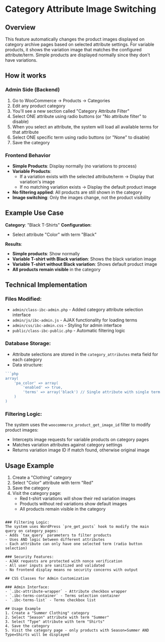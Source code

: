 # Category Attribute Image Switching

## Overview
This feature automatically changes the product images displayed on category archive pages based on selected attribute settings. For variable products, it shows the variation image that matches the configured attribute/term. Simple products are displayed normally since they don't have variations.

## How it works

### Admin Side (Backend)
1. Go to WooCommerce → Products → Categories
2. Edit any product category
3. You'll see a new section called "Category Attribute Filter"
4. Select ONE attribute using radio buttons (or "No attribute filter" to disable)
5. When you select an attribute, the system will load all available terms for that attribute
6. Select ONE specific term using radio buttons (or "None" to disable)
7. Save the category

### Frontend Behavior
- **Simple Products**: Display normally (no variations to process)
- **Variable Products**: 
  - If a variation exists with the selected attribute/term → Display that variation's image
  - If no matching variation exists → Display the default product image
- **No filtering applied**: All products are still shown in the category
- **Image switching**: Only the images change, not the product visibility

## Example Use Case
**Category**: "Black T-Shirts"
**Configuration**: 
- Select attribute "Color" with term "Black"

**Results**:
- **Simple products**: Show normally
- **Variable T-shirt with Black variation**: Shows the black variation image
- **Variable T-shirt without Black variation**: Shows default product image
- **All products remain visible** in the category

## Technical Implementation

### Files Modified:
- `admin/class-ibc-admin.php` - Added category attribute selection interface
- `admin/js/ibc-admin.js` - AJAX functionality for loading terms
- `admin/css/ibc-admin.css` - Styling for admin interface
- `public/class-ibc-public.php` - Automatic filtering logic

### Database Storage:
- Attribute selections are stored in the `category_attributes` meta field for each category
- Data structure:
```php
```php
array(
    'pa_color' => array(
        'enabled' => true,
        'terms' => array('black') // Single attribute with single term
    )
)
```

### Filtering Logic:
The system uses the `woocommerce_product_get_image_id` filter to modify product images:
- Intercepts image requests for variable products on category pages
- Matches variation attributes against category settings  
- Returns variation image ID if match found, otherwise original image

## Usage Example
1. Create a "Clothing" category
2. Select "Color" attribute with term "Red"
3. Save the category
4. Visit the category page:
   - Red t-shirt variations will show their red variation images
   - Products without red variations show default images
   - All products remain visible in the category
```

### Filtering Logic:
The system uses WordPress `pre_get_posts` hook to modify the main query on category pages:
- Adds `tax_query` parameters to filter products
- Uses AND logic between different attributes
- Each attribute can only have one selected term (radio button selection)

### Security Features:
- AJAX requests are protected with nonce verification
- All user inputs are sanitized and validated
- No frontend display means no security concerns with output

## CSS Classes for Admin Customization

### Admin Interface:
- `.ibc-attribute-wrapper` - Attribute checkbox wrapper
- `.ibc-terms-container` - Terms selection container
- `.ibc-terms-list` - Terms checkbox list

## Usage Example
1. Create a "Summer Clothing" category
2. Select "Season" attribute with term "Summer"
3. Select "Type" attribute with term "Shirts"
4. Save the category
5. Visit the category page - only products with Season=Summer AND Type=Shirts will be displayed